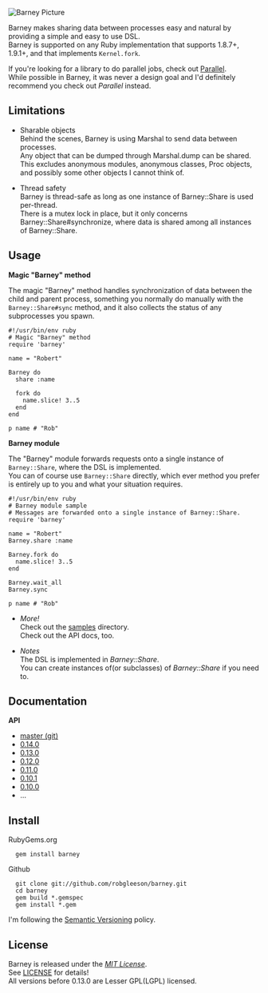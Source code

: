  ![Barney Picture](http://i.imgur.com/VblLQ.png)

Barney makes sharing data between processes easy and natural by providing a simple and easy to use DSL.  
Barney is supported on any Ruby implementation that supports 1.8.7+, 1.9.1+, and that implements `Kernel.fork`.

If you're looking for a library to do parallel jobs, check out [Parallel](https://github.com/grosser/parallel).  
While possible in Barney, it was never a design goal and I'd definitely recommend you check out _Parallel_ instead.

Limitations  
-----------

* Sharable objects  
  Behind the scenes, Barney is using Marshal to send data between processes.   
  Any object that can be dumped through Marshal.dump can be shared.  
  This excludes anonymous modules, anonymous classes, Proc objects, and possibly some other objects I cannot think of.

* Thread safety  
  Barney is thread-safe as long as one instance of Barney::Share is used per-thread.  
  There is a mutex lock in place, but it only concerns Barney::Share#synchronize, where data is shared among all 
  instances of Barney::Share.

Usage
-----

__Magic "Barney" method__

The magic "Barney" method handles synchronization of data between the child and parent process, something you normally do
manually with the `Barney::Share#sync` method, and it also collects the status of any subprocesses you spawn.

    #!/usr/bin/env ruby
    # Magic "Barney" method
    require 'barney'

    name = "Robert"

    Barney do
      share :name

      fork do
        name.slice! 3..5
      end
    end

    p name # "Rob"

 __Barney module__

The "Barney" module forwards requests onto a single instance of `Barney::Share`, where the DSL is implemented.  
You can of course use `Barney::Share` directly, which ever method you prefer is entirely up to you and what your situation requires.

    #!/usr/bin/env ruby
    # Barney module sample
    # Messages are forwarded onto a single instance of Barney::Share.
    require 'barney'

    name = "Robert"
    Barney.share :name
    
    Barney.fork do 
      name.slice! 3..5
    end

    Barney.wait_all
    Barney.sync

    p name # "Rob"

* _More!_  
  Check out the [samples](https://github.com/robgleeson/barney/tree/master/samples) directory.  
  Check out the API docs, too.

* _Notes_  
  The DSL is implemented in _Barney::Share_.  
  You can create instances of(or subclasses) of _Barney::Share_ if you need to.  
  
Documentation
--------------

**API**  

* [master (git)](http://rubydoc.info/github/robgleeson/barney/master/)
* [0.14.0](http://rubydoc.info/gems/barney/0.14.0/)
* [0.13.0](http://rubydoc.info/gems/barney/0.13.0/)
* [0.12.0](http://rubydoc.info/gems/barney/0.12.0/)
* [0.11.0](http://rubydoc.info/gems/barney/0.11.0/)
* [0.10.1](http://rubydoc.info/gems/barney/0.10.1/)  
* [0.10.0](http://rubydoc.info/gems/barney/0.10.0/)
* …



Install
--------

RubyGems.org  

      gem install barney

Github  

      git clone git://github.com/robgleeson/barney.git
      cd barney
      gem build *.gemspec
      gem install *.gem

I'm following the [Semantic Versioning](http://www.semver.org) policy.  

License
--------

Barney is released under the [_MIT License_](http://en.wikipedia.org/wiki/MIT_License).  
See [LICENSE](http://github.com/robgleeson/barney/blob/master/README.md) for details!  
All versions before 0.13.0 are Lesser GPL(LGPL) licensed.


